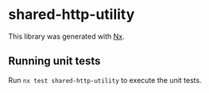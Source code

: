 # shared-http-utility

This library was generated with [Nx](https://nx.dev).

## Running unit tests

Run `nx test shared-http-utility` to execute the unit tests.
